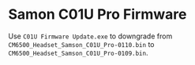# Samon C01U Pro Firmware

Use `C01U Firmware Update.exe` to downgrade from `CM6500_Headset_Samson_C01U_Pro-0110.bin` to `CM6500_Headset_Samson_C01U_Pro-0109.bin`.
